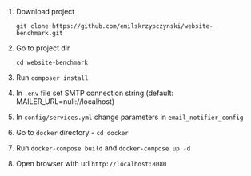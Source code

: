 1. Download project

    `git clone https://github.com/emilskrzypczynski/website-benchmark.git`

2. Go to project dir

    `cd website-benchmark`
    
3. Run `composer install`

4. In `.env` file set SMTP connection string (default: MAILER_URL=null://localhost)

5. In `config/services.yml` change parameters in `email_notifier_config`

6. Go to `docker` directory - `cd docker`

7. Run `docker-compose build` and `docker-compose up -d` 

8. Open browser with url `http://localhost:8080`